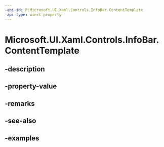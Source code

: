 ```yaml
---
-api-id: P:Microsoft.UI.Xaml.Controls.InfoBar.ContentTemplate
-api-type: winrt property
---
```


# Microsoft.UI.Xaml.Controls.InfoBar.ContentTemplate

<!--
public Windows.UI.Xaml.DataTemplate ContentTemplate { get; set; }
-->


## -description

## -property-value

## -remarks

## -see-also

## -examples


